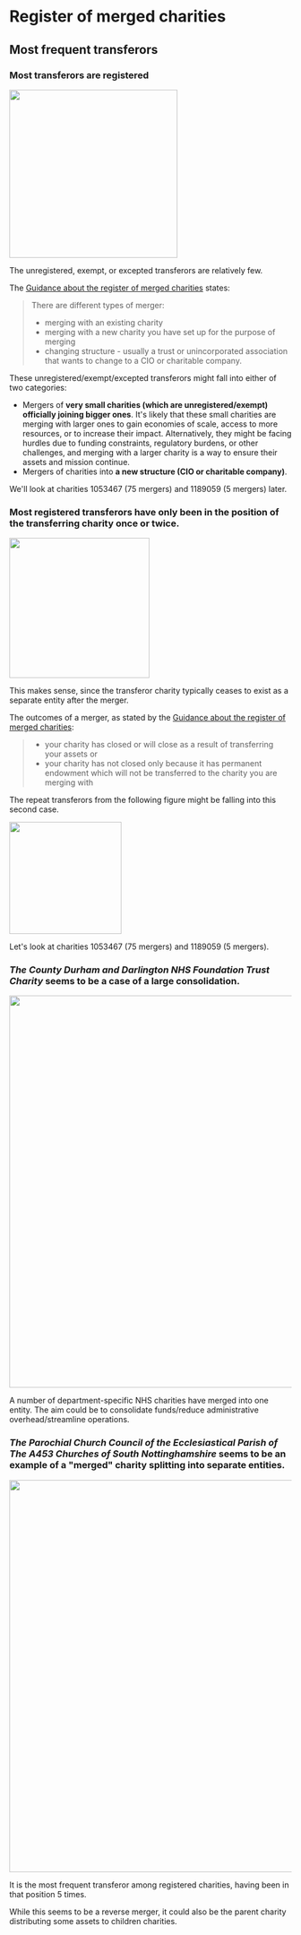 # Register of merged charities

## Most frequent transferors

### Most transferors are registered

<img src="../../assets/registered_vs_unregistered_transferors.png" width="300">

The unregistered, exempt, or excepted transferors are relatively few. 

The [Guidance about the register of merged charities](https://www.gov.uk/government/publications/register-of-merged-charities/guidance-about-the-register-of-merged-charities#different-types-of-merger) states:

> There are different types of merger:
> 
>   - merging with an existing charity
>   - merging with a new charity you have set up for the purpose of merging
>   - changing structure - usually a trust or unincorporated association that wants to change to a CIO or charitable company.

These unregistered/exempt/excepted transferors might fall into either of two categories:

- Mergers of **very small charities (which are unregistered/exempt) officially joining bigger ones**. It's likely that these small charities are merging with larger ones to gain economies of scale, access to more resources, or to increase their impact. Alternatively, they might be facing hurdles due to funding constraints, regulatory burdens, or other challenges, and merging with a larger charity is a way to ensure their assets and mission continue.
- Mergers of charities into **a new structure (CIO or charitable company)**.

We'll look at charities 1053467 (75 mergers) and 1189059 (5 mergers) later.

### Most registered transferors have only been in the position of the transferring charity once or twice.

<img src="../../assets/transferor_freqs.png" width="250">

This makes sense, since the transferor charity typically ceases to exist as a separate entity after the merger.

The outcomes of a merger, as stated by the [Guidance about the register of merged charities](https://www.gov.uk/government/publications/register-of-merged-charities/guidance-about-the-register-of-merged-charities#why-register):

> - your charity has closed or will close as a result of transferring your assets or
> - your charity has not closed only because it has permanent endowment which will not be transferred to the charity you are merging with

The repeat transferors from the following figure might be falling into this second case.

<img src="../../assets/most_frequent_transferors.png" width="200">

Let's look at charities 1053467 (75 mergers) and 1189059 (5 mergers).

### *The County Durham and Darlington NHS Foundation Trust Charity* seems to be a case of a large consolidation.

<img src="../../assets/consolidation_merger.png" width="700">

A number of department-specific NHS charities have merged into one entity. The aim could be to consolidate funds/reduce administrative overhead/streamline operations.

### *The Parochial Church Council of the Ecclesiastical Parish of The A453 Churches of South Nottinghamshire* seems to be an example of a "merged" charity splitting into separate entities.

<img src="../../assets/reverse_merger.png" width="700">

It is the most frequent transferor among registered charities, having been in that position 5 times.

While this seems to be a reverse merger, it could also be the parent charity distributing some assets to children charities.
